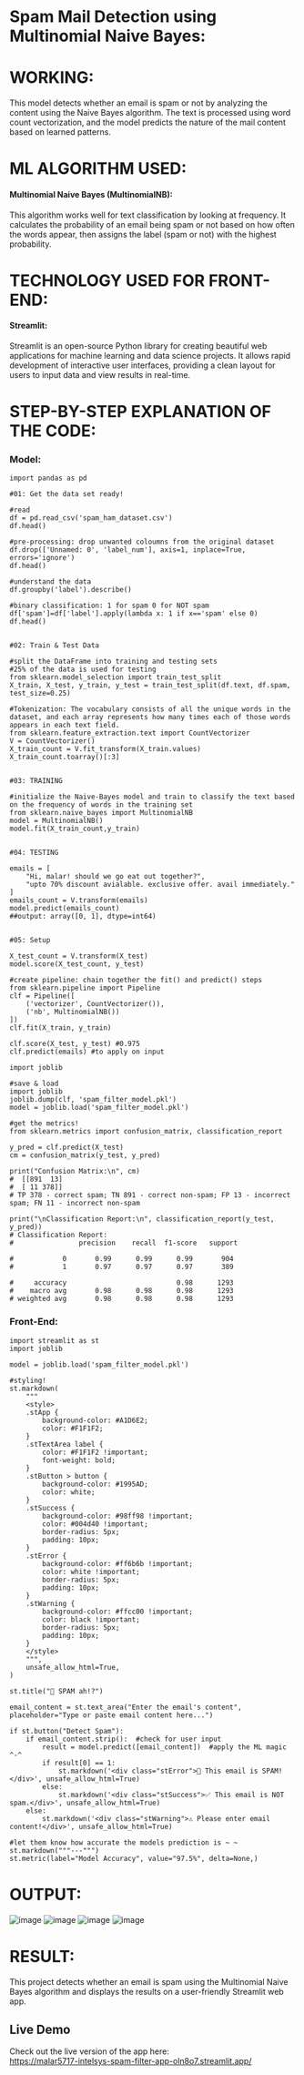 # Spam Mail Detection using Multinomial Naive Bayes:

# WORKING:
This model detects whether an email is spam or not by analyzing the content using the Naive Bayes algorithm. The text is processed using word count vectorization, and the model predicts the nature of the mail content based on learned patterns.

# ML ALGORITHM USED:
#### Multinomial Naive Bayes (MultinomialNB):
This algorithm works well for text classification by looking at frequency. It calculates the probability of an email being spam or not based on how often the words appear, then assigns the label (spam or not) with the highest probability.

# TECHNOLOGY USED FOR FRONT-END:
#### Streamlit:
Streamlit is an open-source Python library for creating beautiful web applications for machine learning and data science projects. It allows rapid development of interactive user interfaces, providing a clean layout for users to input data and view results in real-time.

# STEP-BY-STEP EXPLANATION OF THE CODE:
### Model:
```
import pandas as pd     

#01: Get the data set ready!

#read
df = pd.read_csv('spam_ham_dataset.csv')
df.head()   

#pre-processing: drop unwanted coloumns from the original dataset
df.drop(['Unnamed: 0', 'label_num'], axis=1, inplace=True, errors='ignore')
df.head()

#understand the data
df.groupby('label').describe()

#binary classification: 1 for spam 0 for NOT spam
df['spam']=df['label'].apply(lambda x: 1 if x=='spam' else 0)
df.head()


#02: Train & Test Data

#split the DataFrame into training and testing sets
#25% of the data is used for testing
from sklearn.model_selection import train_test_split
X_train, X_test, y_train, y_test = train_test_split(df.text, df.spam, test_size=0.25)

#Tokenization: The vocabulary consists of all the unique words in the dataset, and each array represents how many times each of those words appears in each text field.
from sklearn.feature_extraction.text import CountVectorizer
V = CountVectorizer()
X_train_count = V.fit_transform(X_train.values)
X_train_count.toarray()[:3]


#03: TRAINING

#initialize the Naive-Bayes model and train to classify the text based on the frequency of words in the training set
from sklearn.naive_bayes import MultinomialNB
model = MultinomialNB()
model.fit(X_train_count,y_train)


#04: TESTING

emails = [
    "Hi, malar! should we go eat out together?",
    "upto 70% discount avialable. exclusive offer. avail immediately."
]
emails_count = V.transform(emails)
model.predict(emails_count)
##output: array([0, 1], dtype=int64)


#05: Setup

X_test_count = V.transform(X_test)
model.score(X_test_count, y_test)

#create pipeline: chain together the fit() and predict() steps
from sklearn.pipeline import Pipeline
clf = Pipeline([
    ('vectorizer', CountVectorizer()),
    ('nb', MultinomialNB())
])
clf.fit(X_train, y_train)

clf.score(X_test, y_test) #0.975
clf.predict(emails) #to apply on input

import joblib

#save & load
import joblib
joblib.dump(clf, 'spam_filter_model.pkl')
model = joblib.load('spam_filter_model.pkl')

#get the metrics!
from sklearn.metrics import confusion_matrix, classification_report

y_pred = clf.predict(X_test)
cm = confusion_matrix(y_test, y_pred)

print("Confusion Matrix:\n", cm) 
#  [[891  13] 
#  [ 11 378]]
# TP 378 - correct spam; TN 891 - correct non-spam; FP 13 - incorrect spam; FN 11 - incorrect non-spam

print("\nClassification Report:\n", classification_report(y_test, y_pred))
# Classification Report:
#                precision    recall  f1-score   support

#            0       0.99      0.99      0.99       904
#            1       0.97      0.97      0.97       389

#     accuracy                           0.98      1293
#    macro avg       0.98      0.98      0.98      1293
# weighted avg       0.98      0.98      0.98      1293

```

### Front-End:
```
import streamlit as st
import joblib

model = joblib.load('spam_filter_model.pkl')

#styling!
st.markdown(
    """
    <style>
    .stApp {
        background-color: #A1D6E2; 
        color: #F1F1F2;
    }
    .stTextArea label {
        color: #F1F1F2 !important; 
        font-weight: bold;
    }
    .stButton > button {
        background-color: #1995AD; 
        color: white; 
    }
    .stSuccess {
        background-color: #98ff98 !important; 
        color: #004d40 !important; 
        border-radius: 5px;
        padding: 10px;
    }
    .stError {
        background-color: #ff6b6b !important; 
        color: white !important; 
        border-radius: 5px;
        padding: 10px;
    }
    .stWarning {
        background-color: #ffcc00 !important; 
        color: black !important; 
        border-radius: 5px;
        padding: 10px;
    }
    </style>
    """,
    unsafe_allow_html=True,
)

st.title("👀 SPAM ah!?")

email_content = st.text_area("Enter the email's content", placeholder="Type or paste email content here...")

if st.button("Detect Spam"):
    if email_content.strip():  #check for user input
        result = model.predict([email_content])  #apply the ML magic ^-^
        if result[0] == 1:  
            st.markdown('<div class="stError">🚨 This email is SPAM!</div>', unsafe_allow_html=True)
        else:
            st.markdown('<div class="stSuccess">✅ This email is NOT spam.</div>', unsafe_allow_html=True)
    else:
        st.markdown('<div class="stWarning">⚠️ Please enter email content!</div>', unsafe_allow_html=True)

#let them know how accurate the models prediction is ~ ~
st.markdown("""---""") 
st.metric(label="Model Accuracy", value="97.5%", delta=None,)
```
# OUTPUT:

![image](https://github.com/user-attachments/assets/9a9f7468-3576-4ebf-8cf2-9ab4be3f48a7)
![image](https://github.com/user-attachments/assets/d00a0d99-36fe-4676-9ebb-c16776428b3f)
![image](https://github.com/user-attachments/assets/21d574e0-69be-41b0-8b0c-25c53bb59ece)
![image](https://github.com/user-attachments/assets/06b642ec-f9b5-4c78-a59d-e257a7b8c2d3)


# RESULT:
This project detects whether an email is spam using the Multinomial Naive Bayes algorithm and displays the results on a user-friendly Streamlit web app.


## Live Demo
Check out the live version of the app here:  
https://malar5717-intelsys-spam-filter-app-oln8o7.streamlit.app/

